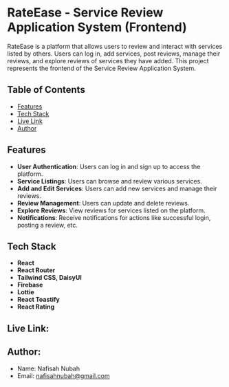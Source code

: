 # RateEase - Service Review Application System (Frontend)

RateEase is a platform that allows users to review and interact with services listed by others. Users can log in, add services, post reviews, manage their reviews, and explore reviews of services they have added. This project represents the frontend of the Service Review Application System.

## Table of Contents
- [Features](#features)
- [Tech Stack](#tech-stack)
- [Live Link](#live-link)
- [Author](#author)

## Features
- **User Authentication**: Users can log in and sign up to access the platform.
- **Service Listings**: Users can browse and review various services.
- **Add and Edit Services**: Users can add new services and manage their reviews.
- **Review Management**: Users can update and delete reviews.
- **Explore Reviews**: View reviews for services listed on the platform.
- **Notifications**: Receive notifications for actions like successful login, posting a review, etc.

## Tech Stack
- **React**
- **React Router**
- **Tailwind CSS, DaisyUI**
- **Firebase**
- **Lottie**
- **React Toastify**
- **React Rating**

## Live Link: 

## Author:
- Name: Nafisah Nubah
- Email: nafisahnubah@gmail.com